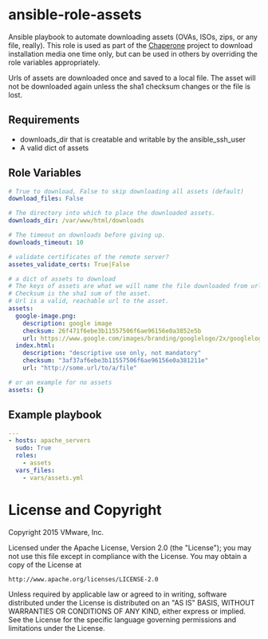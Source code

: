# ansible-role-assets

Ansible playbook to automate downloading assets (OVAs, ISOs, zips, or
any file, really).  This role is used as part of the
[Chaperone](https://github.com/vmware/chaperone) project to download
installation media one time only, but can be used in others by
overriding the role variables appropriately.

Urls of assets are downloaded once and saved to a local file.  The
asset will not be downloaded again unless the sha1 checksum changes or
the file is lost.

## Requirements

- downloads_dir that is creatable and writable by the ansible_ssh_user
- A valid dict of assets


## Role Variables

```yaml
# True to download, False to skip downloading all assets (default)
download_files: False

# The directory into which to place the downloaded assets.
downloads_dir: /var/www/html/downloads

# The timeout on downloads before giving up.
downloads_timeout: 10

# validate certificates of the remote server?
assetes_validate_certs: True|False

# a dict of assets to download
# The keys of assets are what we will name the file downloaded from url.
# Checksum is the sha1 sum of the asset.
# Url is a valid, reachable url to the asset.
assets:
  google-image.png:
    description: google image
    checksum: 26f471f6ebe3b11557506f6ae96156e0a3852e5b
    url: https://www.google.com/images/branding/googlelogo/2x/googlelogo_color_272x92dp.png
  index.html:
    description: "descriptive use only, not mandatory"
    checksum: "3af37af6ebe3b11557506f6ae96156e0a381211e"
    url: "http://some.url/to/a/file"

# or an example for no assets
assets: {}

```
## Example playbook

```yaml
---
- hosts: apache_servers
  sudo: True
  roles:
    - assets
  vars_files:
    - vars/assets.yml
```

# License and Copyright

Copyright 2015 VMware, Inc.

Licensed under the Apache License, Version 2.0 (the "License");
you may not use this file except in compliance with the License.
You may obtain a copy of the License at

    http://www.apache.org/licenses/LICENSE-2.0

Unless required by applicable law or agreed to in writing, software
distributed under the License is distributed on an "AS IS" BASIS,
WITHOUT WARRANTIES OR CONDITIONS OF ANY KIND, either express or implied.
See the License for the specific language governing permissions and
limitations under the License.
